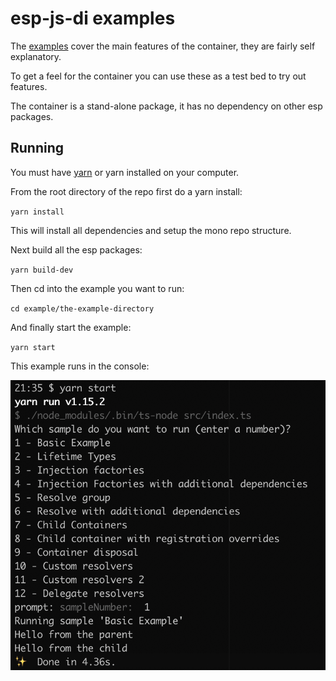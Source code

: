 # esp-js-di examples

The [examples](src/examples.ts) cover the main features of the container, they are fairly self explanatory.
  
To get a feel for the container you can use these as a test bed to try out features.

The container is a stand-alone package, it has no dependency on other esp packages. 

## Running

You must have [yarn](https://yarnpkg.com/) or yarn installed on your computer.

From the root directory of the repo first do a yarn install:

`yarn install`

This will install all dependencies and setup the mono repo structure.

Next build all the esp packages:

`yarn build-dev`
 
Then cd into the example you want to run:

`cd example/the-example-directory`

And finally start the example:

`yarn start`

This example runs in the console:

![ESP JS DI example](../../docs/images/esp-js-di-example.png)
